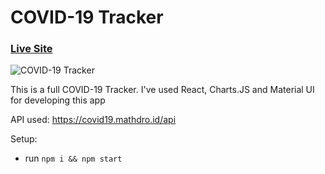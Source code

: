 # COVID-19 Tracker

### [Live Site](https://sandesh-sandy.github.io/covid19/)

![COVID-19 Tracker](https://i.ibb.co/X87BqVY/Screenshot-2020-04-13-at-10-14-58.png)

This is a full COVID-19 Tracker. I've used React, Charts.JS and Material UI for developing this app

API used: https://covid19.mathdro.id/api

Setup:
- run ```npm i && npm start```
